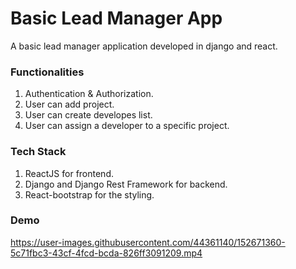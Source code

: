 # Basic Lead Manager App

A basic lead manager application developed in django and react.

### Functionalities

1. Authentication & Authorization.
1. User can add project.
1. User can create developes list.
1. User can assign a developer to a specific project.

### Tech Stack

1. ReactJS for frontend.
1. Django and Django Rest Framework for backend.
1. React-bootstrap for the styling.

### Demo

https://user-images.githubusercontent.com/44361140/152671360-5c71fbc3-43cf-4fcd-bcda-826ff3091209.mp4
